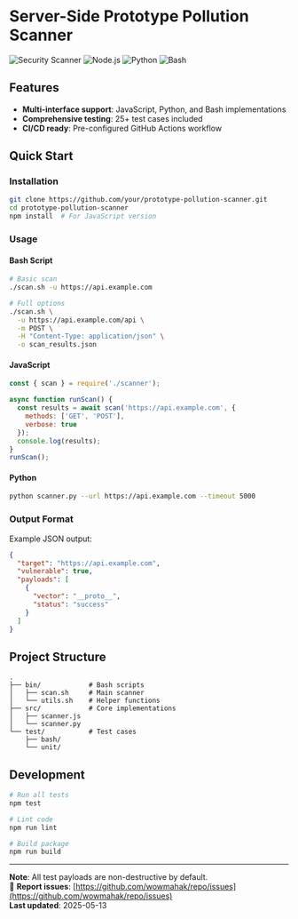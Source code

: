 #  Server-Side Prototype Pollution Scanner

![Security Scanner](https://img.shields.io/badge/security-scanner-brightgreen)
![Node.js](https://img.shields.io/badge/Node.js-14%2B-green)
![Python](https://img.shields.io/badge/Python-3.6%2B-blue)
![Bash](https://img.shields.io/badge/Bash-5%2B-yellow)

##  Features
- **Multi-interface support**: JavaScript, Python, and Bash implementations
- **Comprehensive testing**: 25+ test cases included
- **CI/CD ready**: Pre-configured GitHub Actions workflow

##  Quick Start

### Installation
```bash
git clone https://github.com/your/prototype-pollution-scanner.git
cd prototype-pollution-scanner
npm install  # For JavaScript version
```

###  Usage

#### Bash Script
```bash
# Basic scan
./scan.sh -u https://api.example.com

# Full options
./scan.sh \
  -u https://api.example.com/api \
  -m POST \
  -H "Content-Type: application/json" \
  -o scan_results.json
```

#### JavaScript
```javascript
const { scan } = require('./scanner');

async function runScan() {
  const results = await scan('https://api.example.com', {
    methods: ['GET', 'POST'],
    verbose: true
  });
  console.log(results);
}
runScan();
```

#### Python
```bash
python scanner.py --url https://api.example.com --timeout 5000
```

###  Output Format
Example JSON output:
```json
{
  "target": "https://api.example.com",
  "vulnerable": true,
  "payloads": [
    {
      "vector": "__proto__",
      "status": "success"
    }
  ]
}
```

##  Project Structure
```
.
├── bin/            # Bash scripts
│   ├── scan.sh     # Main scanner
│   └── utils.sh    # Helper functions
├── src/            # Core implementations
│   ├── scanner.js
│   └── scanner.py
└── test/           # Test cases
    ├── bash/
    └── unit/
```

##  Development
```bash
# Run all tests
npm test

# Lint code
npm run lint

# Build package
npm run build
```



---

 **Note**: All test payloads are non-destructive by default.  
🐛 **Report issues**: [https://github.com/wowmahak/repo/issues](https://github.com/wowmahak/repo/issues)  
 **Last updated**: 2025-05-13

